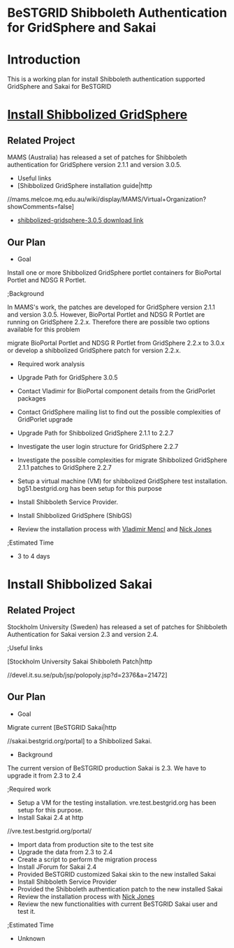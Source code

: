 # BeSTGRID Shibboleth Authentication for GridSphere and Sakai

# Introduction

This is a working plan for install Shibboleth authentication supported GridSphere and Sakai for BeSTGRID

# [Install Shibbolized GridSphere](http://support.csi.ac.nz:8080/browse/BG-136)

## Related Project

MAMS (Australia) has released a set of patches for Shibboleth authentication for GridSphere version 2.1.1 and version 3.0.5.

- Useful links
- [Shibbolized GridSphere installation guide|http

//mams.melcoe.mq.edu.au/wiki/display/MAMS/Virtual+Organization?showComments=false]
- [shibbolized-gridsphere-3.0.5 download link](http://www.federation.org.au/software/shibbolized-gridsphere-3.0.5.zip)

## Our Plan

- Goal

Install one or more Shibbolized GridSphere portlet containers for BioPortal Portlet and NDSG R Portlet.

;Background

In MAMS's work, the patches are developed for GridSphere version 2.1.1 and version 3.0.5. However, BioPortal Portlet and NDSG R Portlet are running on GridSphere 2.2.x. Therefore there are possible two options available for this problem

migrate BioPortal Portlet and NDSG R Portlet from GridSphere 2.2.x to 3.0.x or develop a shibbolized GridSphere patch for version 2.2.x.

- Required work analysis
- Upgrade Path for GridSphere 3.0.5
	
- Contact Vladimir for BioPortal component details from the GridPorlet packages
- Contact GridSphere mailing list to find out the possible complexities of GridPorlet upgrade

- Upgrade Path for Shibbolized GridSphere 2.1.1 to 2.2.7
	
- Investigate the user login structure for GridSphere 2.2.7
- Investigate the possible complexities for migrate Shibbolized GridSphere 2.1.1 patches to GridSphere 2.2.7

- Setup a virtual machine (VM) for shibbolized GridSphere test installation. bg51.bestgrid.org has been setup for this purpose
- Install Shibboleth Service Provider.
- Install Shibbolized GridSphere (ShibGS)
- Review the installation process with [Vladimir Mencl](https://reannz.atlassian.net/wiki/404?key%3Dbestgrid.org%3Bsearch%3Fq%3DUser__Vladimir) and [Nick Jones](https://reannz.atlassian.net/wiki/404?key%3Dbestgrid.org%3Bsearch%3Fq%3DUser__Nickdjones)

;Estimated Time

- 3 to 4 days

# Install Shibbolized Sakai

## Related Project

Stockholm University (Sweden) has released a set of patches for Shibboleth Authentication for Sakai version 2.3 and version 2.4.

;Useful links

[Stockholm University Sakai Shibboleth Patch|http

//devel.it.su.se/pub/jsp/polopoly.jsp?d=2376&a=21472]

## Our Plan

- Goal

Migrate current [BeSTGRID Sakai|http

//sakai.bestgrid.org/portal] to a Shibbolized Sakai.

- Background

The current version of BeSTGRID production Sakai is 2.3. We have to upgrade it from 2.3 to 2.4

;Required work

- Setup a VM for the testing installation. vre.test.bestgrid.org has been setup for this purpose.
- Install Sakai 2.4 at http

//vre.test.bestgrid.org/portal/
- Import data from production site to the test site
- Upgrade the data from 2.3 to 2.4
- Create a script to perform the migration process
- Install JForum for Sakai 2.4
- Provided BeSTGRID customized Sakai skin to the new installed Sakai
- Install Shibboleth Service Provider
- Provided the Shibboleth authentication patch to the new installed Sakai
- Review the installation process with [Nick Jones](https://reannz.atlassian.net/wiki/404?key%3Dbestgrid.org%3Bsearch%3Fq%3DUser__Nickdjones)
- Review the new functionalities with current BeSTGRID Sakai user and test it.

;Estimated Time

- Unknown
